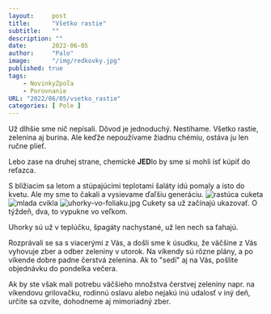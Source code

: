 ```yaml
---
layout:     post
title:      "Všetko rastie"
subtitle:   ""
description: ""
date:       2022-06-05
author:     "Palo"
image:      "/img/redkovky.jpg"
published: true
tags:
    - NovinkyZpoľa
    - Porovnanie
URL: "2022/06/05/vsetko_rastie"
categories: [ Pole ]
---
```

Už dlhšie sme nič nepísali. Dôvod je jednoduchý. Nestíhame. Všetko rastie, zelenina aj burina. Ale keďže nepoužívame žiadnu chémiu, ostáva ju len ručne plieť.

Lebo zase na druhej strane, chemické **JED**lo by sme si mohli ísť kúpiť do reťazca.

S blížiacim sa letom a stúpajúcimi teplotami šaláty idú pomaly a isto do kvetu. Ale my sme to čakali a vysievame ďaľšiu generáciu.
![rastúca cuketa](/img/rastuca-cuketa.png)
![mlada cvikla](/img/nasa-mlada-cvikla.png)
![uhorky-vo-foliaku.jpg](/img/uhorky-vo-foliaku.jpg)
Cukety sa už začínajú ukazovať. O týždeň, dva, to vypukne vo veľkom. 

Uhorky sú už v teplúčku, špagáty nachystané, už len nech sa ťahajú.

Rozprávali se sa s viacerými z Vás, a došli sme k úsudku, že väčšine z Vás vyhovuje zber a odber zeleniny v utorok. Na víkendy sú rôzne plány, a po víkende dobre padne čerstvá zelenina. Ak to "sedí" aj na Vás, pošlite objednávku do pondelka večera.

Ak by ste však mali potrebu väčšieho množstva čerstvej zeleniny napr. na víkendovu grilovačku, rodinnú oslavu alebo nejakú inú udalosť v iný deň, určite sa ozvite, dohodneme aj mimoriadný zber.